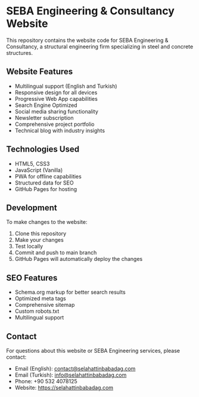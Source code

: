 # SEBA Engineering & Consultancy Website

This repository contains the website code for SEBA Engineering & Consultancy, a structural engineering firm specializing in steel and concrete structures.

## Website Features

- Multilingual support (English and Turkish)
- Responsive design for all devices
- Progressive Web App capabilities
- Search Engine Optimized
- Social media sharing functionality
- Newsletter subscription
- Comprehensive project portfolio
- Technical blog with industry insights

## Technologies Used

- HTML5, CSS3
- JavaScript (Vanilla)
- PWA for offline capabilities
- Structured data for SEO
- GitHub Pages for hosting

## Development

To make changes to the website:

1. Clone this repository
2. Make your changes
3. Test locally
4. Commit and push to main branch
5. GitHub Pages will automatically deploy the changes

## SEO Features

- Schema.org markup for better search results
- Optimized meta tags
- Comprehensive sitemap
- Custom robots.txt
- Multilingual support

## Contact

For questions about this website or SEBA Engineering services, please contact:
- Email (English): contact@selahattinbabadag.com
- Email (Turkish): info@selahattinbabadag.com
- Phone: +90 532 4078125
- Website: https://selahattinbabadag.com
